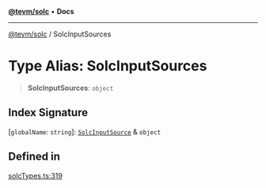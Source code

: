 [**@tevm/solc**](../README.md) • **Docs**

***

[@tevm/solc](../globals.md) / SolcInputSources

# Type Alias: SolcInputSources

> **SolcInputSources**: `object`

## Index Signature

 \[`globalName`: `string`\]: [`SolcInputSource`](SolcInputSource.md) & `object`

## Defined in

[solcTypes.ts:319](https://github.com/qbzzt/tevm-monorepo/blob/main/bundler-packages/solc/src/solcTypes.ts#L319)
